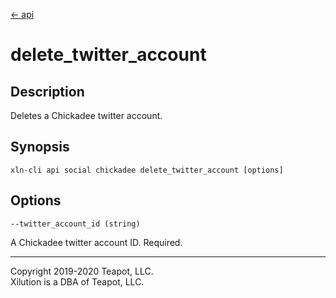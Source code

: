 [<- api](../../../api/index.md)

# delete_twitter_account

## Description

Deletes a Chickadee twitter account.

## Synopsis

```
xln-cli api social chickadee delete_twitter_account [options]
```

## Options

`--twitter_account_id (string)`

A Chickadee twitter account ID. Required.

---
Copyright 2019-2020 Teapot, LLC.  
Xilution is a DBA of Teapot, LLC.
